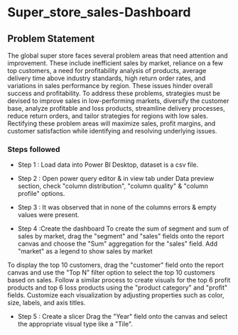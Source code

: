 # Super_store_sales-Dashboard

## Problem Statement

The global super store faces several problem areas that need attention and improvement. These include inefficient sales by market, reliance on a few top customers, a need for profitability analysis of products, average delivery time above industry standards, high return order rates, and variations in sales performance by region. These issues hinder overall success and profitability. To address these problems, strategies must be devised to improve sales in low-performing markets, diversify the customer base, analyze profitable and loss products, streamline delivery processes, reduce return orders, and tailor strategies for regions with low sales. Rectifying these problem areas will maximize sales, profit margins, and customer satisfaction while identifying and resolving underlying issues.



### Steps followed 

- Step 1 : Load data into Power BI Desktop, dataset is a csv file.
- Step 2 : Open power query editor & in view tab under Data preview section, check "column distribution", "column quality" & "column profile" options.

- Step 3 : It was observed that in none of the columns errors & empty values were present.
- Step 4 :Create the dashboard
 To create the sum of segment and sum of sales by    market, drag the "segment" and "sales" fields onto the report canvas and choose the "Sum" aggregation for the "sales" field. Add "market" as a legend to show sales by market

To display the top 10 customers, drag the "customer" field onto the report canvas and use the "Top N" filter option to select the top 10 customers based on sales.
Follow a similar process to create visuals for the top 6 profit products and top 6 loss products using the "product category" and "profit" fields.
Customize each visualization by adjusting properties such as color, size, labels, and axis titles.
- Step 5 : Create a slicer
Drag the "Year" field onto the canvas and select the appropriate visual type like a "Tile".
